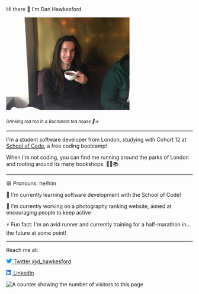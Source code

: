 Hi there 👋 I'm Dan Hawkesford

<img src="photo.jpg" alt="Me (Dan Hawkesford) drinking red tea in a Bucharest tea house" style="height: 250px;" />

*<sub>Drinking red tea in a Bucharest tea house 🙂☕</sub>*

---

I'm a student software developer from London, studying with Cohort 12 at [School of Code](https://www.schoolofcode.co.uk/), a free coding bootcamp! 

When I'm not coding, you can find me running around the parks of London and rooting around its many bookshops. 🏃‍♂️📚

---

😄 Pronouns: he/him

🌱 I'm currently learning software development with the School of Code!

🔭 I’m currently working on a photography ranking website, aimed at encouraging people to keep active 

⚡ Fun fact: I'm an avid runner and currently training for a half-marathon in... the future at some point!

---

Reach me at:

[<img src="Twitter.svg" alt="Twitter logo" style="height: 13px" /> Twitter @d_hawkesford](https://twitter.com/d_hawkesford)

[<img src="LinkedIn.png" alt="LinkedIn logo" style="height: 13px" /> LinkedIn](https://www.linkedin.com/in/daniel-hawkesford/)

![A counter showing the number of visitors to this page](https://visitor-badge.glitch.me/badge?page_id=dhawkesford.dhawkesford&left_color=blue&right_color=black)

<!--
**DHawkesford/DHawkesford** is a ✨ _special_ ✨ repository because its `README.md` (this file) appears on your GitHub profile.

Here are some ideas to get you started:

- 🔭 I’m currently working on ...
- 🌱 I’m currently learning ...
- ⚡ Fun fact: ...
- 👯 I’m looking to collaborate on ...
- 🤔 I’m looking for help with ...
- 💬 Ask me about ...
- 📫 How to reach me: ...
- 😄 Pronouns: ...
-->